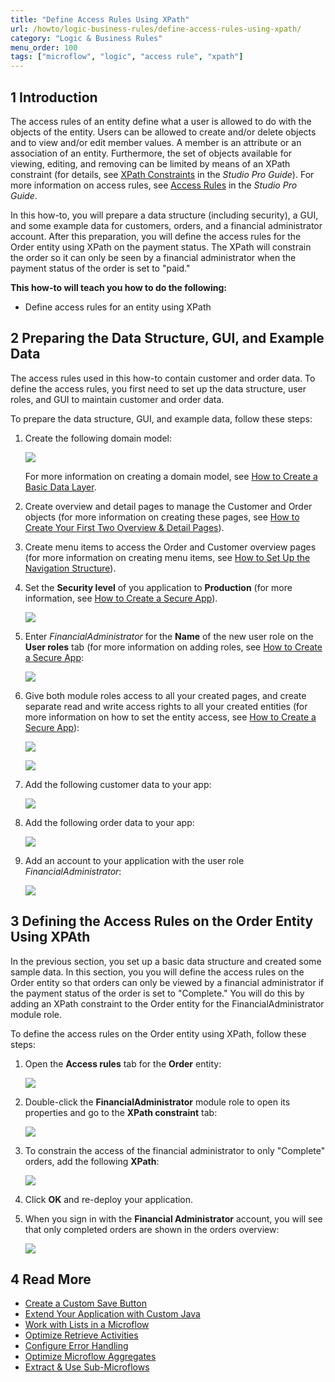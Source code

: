 ```yaml
---
title: "Define Access Rules Using XPath"
url: /howto/logic-business-rules/define-access-rules-using-xpath/
category: "Logic & Business Rules"
menu_order: 100
tags: ["microflow", "logic", "access rule", "xpath"]
---
```


## 1 Introduction

The access rules of an entity define what a user is allowed to do with the objects of the entity. Users can be allowed to create and/or delete objects and to view and/or edit member values. A member is an attribute or an association of an entity. Furthermore, the set of objects available for viewing, editing, and removing can be limited by means of an XPath constraint (for details, see [XPath Constraints](/refguide/xpath-constraints) in the *Studio Pro Guide*). For more information on access rules, see [Access Rules](/refguide/access-rules) in the *Studio Pro Guide*.

In this how-to, you will prepare a data structure (including security), a GUI, and some example data for customers, orders, and a financial administrator account. After this preparation, you will define the access rules for the Order entity using XPath on the payment status. The XPath will constrain the order so it can only be seen by a financial administrator when the payment status of the order is set to "paid."

**This how-to will teach you how to do the following:**

* Define access rules for an entity using XPath

## 2 Preparing the Data Structure, GUI, and Example Data

The access rules used in this how-to contain customer and order data. To define the access rules, you first need to set up the data structure, user roles, and GUI to maintain customer and order data.

To prepare the data structure, GUI, and example data, follow these steps:

1. Create the following domain model:

    ![](attachments/18448705/18581378.png)

    For more information on creating a domain model, see [How to Create a Basic Data Layer](/howto/data-models/create-a-basic-data-layer).
2. Create overview and detail pages to manage the Customer and Order objects (for more information on creating these pages, see [How to Create Your First Two Overview & Detail Pages](/howto/front-end/create-your-first-two-overview-and-detail-pages)).
3. Create menu items to access the Order and Customer overview pages (for more information on creating menu items, see [How to Set Up the Navigation Structure](/howto/general/setting-up-the-navigation-structure)).
4. Set the **Security level** of you application to **Production** (for more information, see [How to Create a Secure App](/howto/security/create-a-secure-app)).

    ![](attachments/18448681/18581008.png)
    
5. Enter *FinancialAdministrator* for the **Name** of the new user role on the **User roles** tab (for more information on adding roles, see [How to Create a Secure App](/howto/security/create-a-secure-app):

    ![](attachments/18448681/18581005.png)
6. Give both module roles access to all your created pages, and create separate read and write access rights to all your created entities (for more information on how to set the entity access, see [How to Create a Secure App](/howto/security/create-a-secure-app)):

    ![](attachments/18448681/18580997.png)

    ![](attachments/18448681/18581003.png)

7. Add the following customer data to your app:

    ![](attachments/18448705/18581374.png)
8. Add the following order data to your app:

    ![](attachments/18448705/18581373.png)
9. Add an account to your application with the user role *FinancialAdministrator*:

    ![](attachments/18448681/18581002.png)

## 3 Defining the Access Rules on the Order Entity Using XPAth

In the previous section, you set up a basic data structure and created some sample data. In this section, you you will define the access rules on the Order entity so that orders can only be viewed by a financial administrator if the payment status of the order is set to "Complete." You will do this by adding an XPath constraint to the Order entity for the FinancialAdministrator module role.

To define the access rules on the Order entity using XPath, follow these steps:

1.  Open the **Access rules** tab for the **Order** entity:

    ![](attachments/18448681/18580996.png)

2.  Double-click the **FinancialAdministrator** module role to open its properties and go to the **XPath constraint** tab:

    ![](attachments/18448681/18581000.png)
    
3.  To constrain the access of the financial administrator to only "Complete" orders, add the following **XPath**:

    ![](attachments/18448681/18580995.png)

4. Click **OK** and re-deploy your application.
5.  When you sign in with the **Financial Administrator** account, you will see that only completed orders are shown in the orders overview:

    ![](attachments/18448681/18580994.png)

## 4 Read More

* [Create a Custom Save Button](create-a-custom-save-button)
* [Extend Your Application with Custom Java](extending-your-application-with-custom-java)
* [Work with Lists in a Microflow](working-with-lists-in-a-microflow)
* [Optimize Retrieve Activities](optimizing-retrieve-activities)
* [Configure Error Handling](set-up-error-handling)
* [Optimize Microflow Aggregates](optimizing-microflow-aggregates)
* [Extract & Use Sub-Microflows](extract-and-use-sub-microflows)
